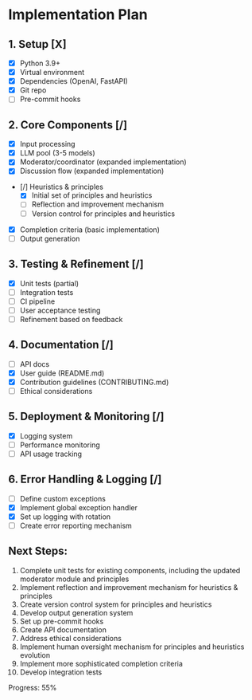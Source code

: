 # Implementation Plan

## 1. Setup [X]
- [X] Python 3.9+
- [X] Virtual environment
- [X] Dependencies (OpenAI, FastAPI)
- [X] Git repo
- [ ] Pre-commit hooks

## 2. Core Components [/]
- [X] Input processing
- [X] LLM pool (3-5 models)
- [X] Moderator/coordinator (expanded implementation)
- [X] Discussion flow (expanded implementation)
- [/] Heuristics & principles
  - [X] Initial set of principles and heuristics
  - [ ] Reflection and improvement mechanism
  - [ ] Version control for principles and heuristics
- [X] Completion criteria (basic implementation)
- [ ] Output generation

## 3. Testing & Refinement [/]
- [X] Unit tests (partial)
- [ ] Integration tests
- [ ] CI pipeline
- [ ] User acceptance testing
- [ ] Refinement based on feedback

## 4. Documentation [/]
- [ ] API docs
- [X] User guide (README.md)
- [X] Contribution guidelines (CONTRIBUTING.md)
- [ ] Ethical considerations

## 5. Deployment & Monitoring [/]
- [X] Logging system
- [ ] Performance monitoring
- [ ] API usage tracking

## 6. Error Handling & Logging [/]
- [ ] Define custom exceptions
- [X] Implement global exception handler
- [X] Set up logging with rotation
- [ ] Create error reporting mechanism

## Next Steps:
1. Complete unit tests for existing components, including the updated moderator module and principles
2. Implement reflection and improvement mechanism for heuristics & principles
3. Create version control system for principles and heuristics
4. Develop output generation system
5. Set up pre-commit hooks
6. Create API documentation
7. Address ethical considerations
8. Implement human oversight mechanism for principles and heuristics evolution
9. Implement more sophisticated completion criteria
10. Develop integration tests

Progress: 55%
